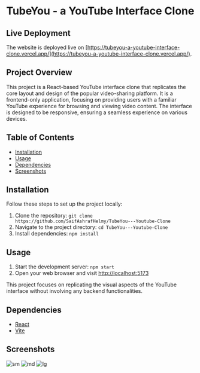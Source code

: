 # TubeYou - a YouTube Interface Clone

## Live Deployment

The website is deployed live on [https://tubeyou-a-youtube-interface-clone.vercel.app/](https://tubeyou-a-youtube-interface-clone.vercel.app/).

## Project Overview

This project is a React-based YouTube interface clone that replicates the core layout and design of the popular video-sharing platform. It is a frontend-only application, focusing on providing users with a familiar YouTube experience for browsing and viewing video content. The interface is designed to be responsive, ensuring a seamless experience on various devices.

## Table of Contents

- [Installation](#installation)
- [Usage](#usage)
- [Dependencies](#dependencies)
- [Screenshots](#screenshots)

## Installation

Follow these steps to set up the project locally:

1. Clone the repository: `git clone https://github.com/SaifAshrafHelmy/TubeYou---Youtube-Clone`
2. Navigate to the project directory: `cd TubeYou---Youtube-Clone`
3. Install dependencies: `npm install`

## Usage

1. Start the development server: `npm start`
2. Open your web browser and visit [http://localhost:5173](http://localhost:5173)

This project focuses on replicating the visual aspects of the YouTube interface without involving any backend functionalities.

## Dependencies

- [React](https://reactjs.org/)
- [Vite](https://vitejs.dev/)

## Screenshots
![sm](https://github.com/SaifAshrafHelmy/TubeYou---Youtube-Clone/assets/80127623/edf207db-f27d-461b-b953-dcaeb2495113)
![md](https://github.com/SaifAshrafHelmy/TubeYou---Youtube-Clone/assets/80127623/b3a11c48-6739-4eb6-b519-327efcb245a5)
![lg](https://github.com/SaifAshrafHelmy/TubeYou---Youtube-Clone/assets/80127623/f7c3d158-43d2-47c1-954d-eff9da6a2496)

